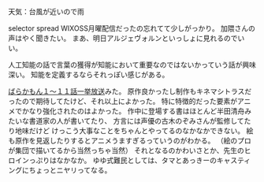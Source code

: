 天気：台風が近いので雨

selector spread WIXOSS月曜配信だったの忘れてて少しがっかり。
加隈さんの声はやく聞きたい。
まあ、明日アルジェヴォルンといっしょに見れるのでいい。

人工知能の話で言葉の獲得が知能において重要なのではないかっていう話が興味深い。
知能を定義するならそれっぽい感じがある。

[ばらかもん１〜１１話一挙放送](http://live.nicovideo.jp/gate/lv193841997)みた。
原作良かったし制作もキネマシトラスだったので期待してたけど、それ以上によかった。
特に特徴的だった要素がアニメでかなり強化されたのはよかった。
作中に登場する書はほとんど半田清舟みたいな書道家の人が書いてたり、
方言には声優の古木のぞみさんが監修してたり地味だけど
けっこう大事なことをちゃんとやってるのなかなかできない。
絵も原作を見返したりするとアニメうますぎるっていうのがわかる。
（絵のプロが集団で描いてるから当然っちゃ当然）
それとなるのかわいさとか、先生のヒロインっぷりはなかなか。
ゆゆ式難民としては、タマとあっきーのキャスティングにちょっとニヤリってなる。
